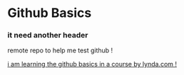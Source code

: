 # Github Basics

### it need another header

remote repo to help me test github !

[i am learning the github basics in a course by lynda.com !](http://www.lynda.com)
